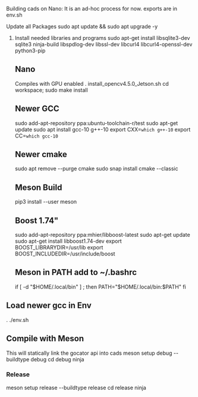 Building cads on Nano:
It is an ad-hoc process for now.
exports are in env.sh

Update all Packages
sudo apt update && sudo apt upgrade -y


1) Install needed libraries and programs
	sudo apt-get install libsqlite3-dev sqlite3 ninja-build libspdlog-dev libssl-dev libcurl4 libcurl4-openssl-dev python3-pip

	## Nano ##
  	Compiles with GPU enabled
	. install_opencv4.5.0_Jetson.sh
	cd workspace; sudo make install

	## Newer GCC ##
	sudo add-apt-repository ppa:ubuntu-toolchain-r/test
	sudo apt-get update
	sudo apt install gcc-10 g++-10
	export CXX=`which g++-10`
	export CC=`which gcc-10`

	## Newer cmake ##
	sudo apt remove --purge cmake
	sudo snap install cmake --classic

	## Meson Build ##
	pip3 install --user meson
	
	## Boost 1.74"
	sudo add-apt-repository ppa:mhier/libboost-latest
	sudo apt-get update
        sudo apt-get install libboost1.74-dev
	export BOOST_LIBRARYDIR=/usr/lib
	export BOOST_INCLUDEDIR=/usr/include/boost
	
	## Meson in PATH add to ~/.bashrc ##
	if [ -d "$HOME/.local/bin" ] ; then
    		PATH="$HOME/.local/bin:$PATH"
	fi

  ## Load newer gcc in Env ##
  . ./env.sh	

  ## Compile with Meson ##
  This will statically link the gocator api into cads
  meson setup debug --buildtype debug
  cd debug
  ninja

  ### Release
  meson setup release --buildtype release
  cd release
  ninja



